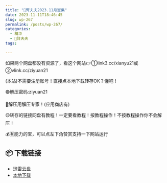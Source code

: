 ```yaml
---
title: "🌸臂夫夫2023.11月🈴集"
date: 2023-11-11T18:46:45
slug: wp-267
permalink: /posts/wp-267/
categories:
  - 精华
  - 🌸臂夫夫
tags:

---
```


如果两个网盘都没有资源了，看这个网站👉①link3.cc/xianyu21或②vlink.cc/ziyuan21

(本站)不需要注册账号！直接点本地下载转存OK？懂吧！

🟢解压密码:ziyuan21

🔵解压用解压专家！(应用商店有)

🟡转存的链接网盘有教程！一定要看教程！按教程操作！不按教程操作你不会解压！

💰🈶能力的宝，可以点左下角赞赏支持一下网站运行

## 📦 下载链接
- [迅雷云盘](https://blziyuan21.com/pay-download/267?key=a76d7aa6a9&down_id=0)
- [本地下载](https://blziyuan21.com/pay-download/267?key=a76d7aa6a9&down_id=1)

